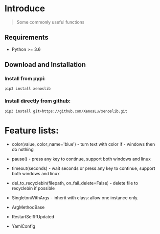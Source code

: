 # Introduce
> Some commonly useful functions

## Requirements
- Python >= 3.6

## Download and Installation
### Install from pypi:

    pip3 install xenoslib

### Install directly from github:

    pip3 install git+https://github.com/XenosLu/xenoslib.git

# Feature lists:

- color(value, color_name='blue') - turn text with color if - windows then do nothing
- pause() - press any key to continue, support both windows and linux
- timeout(seconds) - wait seconds or press any key to continue, support both windows and linux

- del_to_recyclebin(filepath, on_fail_delete=False) - delete file to recyclebin if possible

- SingletonWithArgs  - inherit with class: allow one instance only.
- ArgMethodBase
- RestartSelfIfUpdated
- YamlConfig